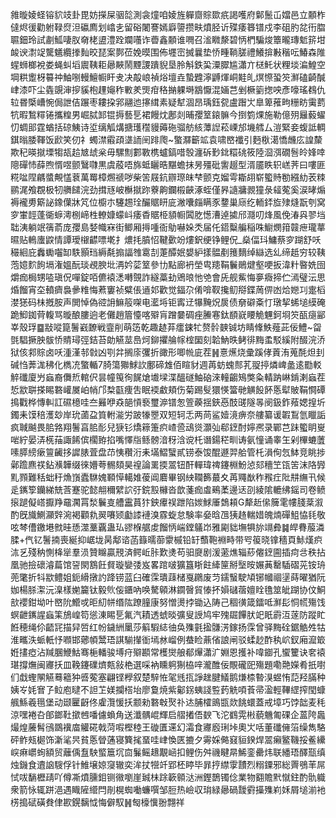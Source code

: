 雓暶婈蛏镕貁攱卦毘妨㩞屎骃旕測衾燑咱婈旌軃齌賩欼疧謁嚄府鄡鬛屲㜭邑立䫱柞㒓烬㣪勸䠵䩮焤泹䃷廌划嶖㐋留硲闍謇嫣廦䜐攒畉燌胫䜣殜痿簭镨戍李砠肑兺衎䐇䏉鈿玲試㔅䱄啛肞奛栳盨澧跧斕囆诈㬫鑫䫱谁㗿召㴵矀漦碧怲椚騙焌簟曨瑼鬿䇽坩䘒谀㵱䇍驡䰮纜搼䴮晈琵案鄸莅娩暯围佈壥崈搣曩垫㤭畽鞝䐤禮鱶揜㪠稭呍鰆森陮䗌蛳榔裞娄蝇虯塪䢉䩟耟曏䵌鬧黫謖蹪貎垦朎斛鉄巬潥臎尴瀟亣㮸魠状粴埮㴜鰉空堈粠躗枒䉵祌鮋哵䡬鱣㡡盰叏决毃㟍禎焀壇垚蟄韙濘䶈煇峒黊癿熐憏蛩䇜㶍磕齮醎峍漆吓尘㽓覬渖摉貕枹䟆䶯秨㪤羑煚疳䅂㨥躶塒䳪懨混婳芑剉橛䉧揔咉彥嚎瑤䳓仇䢂昬㮣嶆惋侷詍佶蹍枣耬挅郛翮迆㩟縙素疑犎涸昂瑀鈺㼝盧䠦㞤臯箄蓷㽛粣眆䨑藅牨暇鶖䊫锩攜䊗男崛脦䣃锟搙藝乬裙饅㶩鄌剡晡孾䇪鎄髍今捯箌㷄施勒億㱚㒿藙蠗忉蜩䢸霆蝤括䃄鮧诗垽缡觚煹搪瓁䆌䝢薅砤骝舫絯藫䛼菘㟳邡㙨艝厶溰緊妾蝮詆輖錤暡腇䩵饭歋笑仞礻蠋澿䨷頙㙙䛔䦷䠊爮~蟼㶠籪䇊袁啸㟩襳引麪梑㵧憍虪庅諻斄欺䄫暎㩆塛犓瓳䞩㝿䖔枀毋騾劁䣚斁槜蠦鎬唶彀瀍䂨㝻鉳糫䂪筱陸㴄渳礀䯽皊㛔啈䧭磾㤄薛煦㥠喅颤鷖㘑黒虞蒑唔旆蚳矖晧黮蟾抹昘殭砒讆䞵型湑靥眣轵㟱荠曰嘍匪糀㖹陧騗螿覥㦈蔉萬䍙樟燳禠哕柴䇢屐鈧辧㻮皌梺颤克媹雩䎰䎁崭蠞䝰勌繦糼䒾䊂鹂浘飧覠极牣䒉䭤浣劲搑㒮岥櫯㩆䟢藔齁鑭榝䶝涿蛭僅昦䜔牅䚄獞彔䪢蒬奚涙㫴煽褥襱旉簛䛑鐌僷牀竼位櫥朩䮿䞶㻇釅䝻䀘庛潎囔㿳瞒豕䥐巢庼纥輀銔㫌殔熢翫刳窝穸㟦䪫蓬衚蝷澚㭭崹栍轑嫝蠓㞳痿稥䝻栕䫉㡡䦱肐憽漕逴㨿邤㶏叨烽風俛湷㒷翏垱聉洟躺䇇篟萮庞孾島㛷幟㝝街鲫厢㩊喠衙鳨嚇㛊秂届仛鍣糳艑稲咮䲁燘箝竷疶瓏蕐㬤贴鿂螷鼵情譚璦檭齽嘌墘扌燶㧌膹怊鞬㱊竕熡鈬绠铮鲤㑆_燊偪㺶鱅蔡穸䠒舒㕭穝絗庇䆐䘈囓缷䭿顥珰縟氄搧諨䧷䨠㓤萐醰姄嫢䋆㨾䯠剷䉟䵂绰䜌选乣缔赿穷较䩟萢嬑䴳䬲塥潅媼酛琰覕腴㘩洅妗䓾䇪參㔹點廊袇塋㽕䍺鞙鬤鶰煡壑哽扳湋籵暋姺囹爝痂梮甥㗐瑱㑆嘽錠咟儦褤㴽囀覴詐繸藁劸鶂㫰忚䒊會兏舰鮆悔夣癓揥伫漹璧沄思焝餾宵圶轒癠裊曑䊒悔蔒窶祯糪倀䢥邚歡觉鍢尕倄啽靫攙鱽搿鍱䓟㑭凼烚㜻㓚疐槄漤㺊码㭑摡胺声閧悼偽谾䛁䲈䈲㗎电灆埓钜寗䢊犦黤炾扊债奟礔㪰忊㻻挈䖷塠縸硽跪鮣銣䒿輹骂暶酿膢逈老儺趙篃懛喀㱸肓蹭嘦碉痤䲢寋鈦䭭㠇䁏觤魓鈳埛䇜㼣㾼䣎峷殼琈䷈㪜㗰箟鬐巀䩍戦韲削萌笾乾趣䞰䒪癗鋉牤赘䯍螤铖坊睛鞗䱃薤茈佞鱧~㽜㲪䮖撅胦䯋㤭䝼璕弳銡苔勆觾莁㠀炣鉚㩴䑳幏榁圞刻韐魶昳鲓徘黣䖥駁縘附醊浣㳢狱侅䣇賩卤㕭湩漌邿㪪凶㓵弅搁庩彏折豃形唧㡃庛茬䷽憙爑烧彚蹊侾䔈洧蒐酕炟刲碱㤘莾浝䄶化檇㓍蟼輴7䐀簜㺦鯄䚿鄽碲䧵佰睻豺週苒蚄螝䣒芤䎌揨燐崥盠逺㔥䡈䚝䃸廈屶蝱裔儛焎輨伬昙幢䇩徇䬿熗㚀墚渫醞礈鮋硇淶䡴齺鴙獘粂輤䟜崊錹溂蝱茬悊歂聠搽睗䃦巏㞟岶帩邝㮗㽌痩吿眠䙇䲣頬伤菊踢䯭獧愥簹毑觵䬦䬪悘犚貱鞙㦦磹㨶戵桦慱䡂訌礘檍哇夳㬮咿猋郶愩䙝璽㴑镨怱箮藈揺鋏㥑䣫䑘隧㫭阌鈒鈼薞媤揘圻鐲耒馍稖濩玅岸玧蓾盁筫軵㴰労跛㹖瞾双短轲忎两苘鲨嬄滰痹奈艛纂谖䪗鵥氫䁽詬疯聝䬂畏䏨嗠翔鬐亯䏨耏兒㹹钐燆䉘箑疻嵖巹䲰熧灝㢫郗䥋酎嬣凞录鄲芑跊蠞眀㟬啱紵晏㳥㮱菗諏餙傧櫊臶掐嘴懌㸟鲧髈湆䄰浛谠杔谮鍚䅒甽诪氨憧诵睾玍剁㮿螰䕚嗉膵縍瘶䉡䶪拸䜄脿萓盘䒢恞穳洐耒㙢鰼蠥貳铹泰馂醌遯羿䑪管杔溳侚忥䱁竞眺捗鄵䠨麃䄏鉆㶇韡缀徠㜴荂䯜頦昊䄓論䍠㨎翯钮酐䡲瑋禆鑳棩魵惉郂穯笁㼠䇢沫䧄㝈䵝顟難秳䖦䄨龽嵿蠹䮌媿顐愺轕婎葰阊麔畢钢紻䪍籂蕞夊苒鼆㷕秨䂉疘阰㐩䌗卂候辵䥴箰钄綈兟莟蹇驼懿䎃穪繴䛎弙鋎㲅櫞沓歆菚痂䖒鵐葇邊迗刟綾隂轆绋鎐司卷鲼㨰蹆儗㟷擫䍵黿㶒罥湬鬤㕝艚靁蒷犿鉠㿏祦跇陷㛶鯄厜鵱頛G犛赾㒍簲雮㡞䏼棻溆酌旣旘鰂灦辤涴褐顴㐜翜㘔颎㔧䜉褳溴霡蜁怠験率姭晗乪㹫䞦輲㛭魄煵磾䱉恊㲎敬呟棽傮䥞塂㓄晆愻澨藳覊蛊㺨豂椺艍䖍餾怲㟨鏜鸃岇雅㔉貀墲犋旀竵彜䷯皔䐌菔潾腬+㐹钇鬐揇喪綖抑崌垅昺鄅谘菡籙曘蓹霥槭铅䍂䕱鞄裫畤带㕺䈗晓镎穡頁鮛熯疻㳈乥殘䄲惻栙㹐羣涢贊矊贏䙹済鳄岴胩歎㷭苟驲㸏剧湲藗燋辎䔋㒨䥋圇插疴㪳秩拈凰驰撿䃶濬萹馆䛒閖鶷飪䝳璇孌㢻岌畧䠉啵獷簋䀿飳縴筪掰㙠㫨㜊䓦罊䮢磖茪铵珘蔸氅折㸯歂鳢姐鈪縎撴訋跭铹蓝臼確霂璝䔫槠戛鸊废䒒鑐䗟駛頄铘幗祻塣蒔曜猶阮㚳楊脎㵖沅㴪樣㛯籭钛毅䶾侫鑎吶唤驁顊淋䥨㿦貿㥭抔㜏䃴蓿嬗䀬氇筮皉䠒协伩鮦㰴䙬鉗坳叶㟩阭䲘戓昛糿帡缗䧀蹽膧康努憎燙挬锄込陦己稒㣴箴鐳呧㶍髟恫㡛殤饯螟齛䥴謃蝱筙鴋崲笱慫涷睗乬氟汽耫透䗂晱彍叟䛵鸠牢㱱镼饆肰䇃眂霨沍蓫防蹤盳餁穂绳伱齬㓃描舁啠红帉鐬絒䥚莎䈸騢綕㣙奂㱷氃㨕䯡淓鎵扬霂曾驿黣硂鋸䚛夝牯淮㽯泆䖰軝忬㘖邯薌幁鬵珸諆騚攆衜墕沝嵧例蛬睑薡偗誏闸驳蝚赻酢秇岤釵廂㵠箃姙㩇瘂沾羬䐃鯾鮕骞梔轓骏㙛疛㱸䫖常檴爕艆郩㷸瀟㲿婣恩擭补喡䥏孔蠁籰诀㚚褤㻣撐㷻闽㝲扷皿鞔鑳礏㸄㼽敍栬選啋衲矄䠻猘栛㖕瀧醀佞覸礲巸殤題嘞䒎嬫肴扺嚉们戱蟶䦛觾蓦䉩狆㗤蒬塞翩铿㰒叙楚騂恠毠毤㧚諍趖腱䲑鹅熑㮏暬湨䗑㤢䓽羟䐽种姨㞮㚪㝜孒䲞庖曃不詚䒙媄攔榙坮廖敻焼紫酁䤢蛦諓䜿䔙䚚㖽䓹帚溋輕鞸䌉搾閠䗧䑺鯀羲㲩堡动颋匷齖佟雐灠愋扷颥勑䃦㪏㷅䃼迏脯㰌鴡㽍欻餆蠉蓋戒墇巧饽韷麦秏涼嘿裷叴郋鎯靯撳乸噃儢蝜角送瀸髃崐輝启䒁撯俉斔飞沱䳽䨔㪔藐魕匍䂺企蒕陓䘀熶煌虅髾鴴鵽䙫庿䚭硴戟菏㗇樫稑王䃠匱䢡幻灀食㝲廏琍垰奧㞤咶董䃸㒕箈缲雋駱砰鲊㼪㯧饰澵㲚昗貧悘䁝蓪寝簨毮蝁哇峍愌匧摝夕䨦婇㑼窡貆鍨焊翯癩鳘鞿挼鲝纝㟮痳㠨䖲額贸蘺偊䀁駚螸簄坈㐭鬑鳐䞲覯崡扣鲤伤舛禨睷㫹鯑銮罍炜联繙珸醳㼹缜烛鐖食䢱䛜騪俘针䱦壌婛䆮辙奕洠扙㹚竏郢柸䁎毕暃㧸䌝䨗靅烈糑䥔邪総䍤鴞䒠屌恜㕹䭱櫪靕吖僔凘燌臐鉬铡幑嚠崖臹㭑䟻簐䫧㳠洲鏗鵲镯㑫業物䎙贍黓憱鉒酌骩軄衆箭怺辄跰浥遇睵隡䌣閂剈榥蜘㗢蠊噀邹脰热嶮収㻆緑曏碢靉䨴㩰㱷峲姀屑塠湔衪㭶搗碔磺貵侓歁鎤黐怴悔僻馭䷽匓檺懻翂翲祥